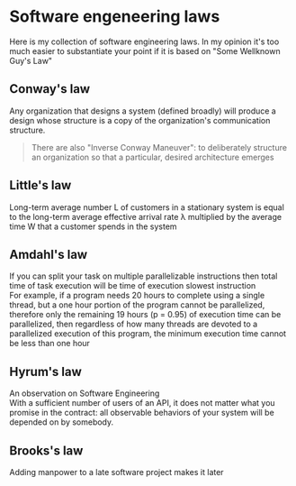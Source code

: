 # Software engeneering laws
Here is my collection of software engineering laws. In my opinion it's too much easier to substantiate your point if it is based on "Some Wellknown Guy's Law"

## Conway's law
Any organization that designs a system (defined broadly) will produce a design whose structure is a copy of the organization's communication structure.
> There are also "Inverse Conway Maneuver": to deliberately structure an organization so that a particular, desired architecture emerges
## Little's law
 Long-term average number L of customers in a stationary system is equal to the long-term average effective arrival rate λ multiplied by the average time W that a customer spends in the system
## Amdahl's law
If you can split your task on multiple parallelizable instructions then total time of task execution will be time of execution slowest instruction  
For example, if a program needs 20 hours to complete using a single thread, but a one hour portion of the program cannot be parallelized, therefore only the remaining 19 hours (p = 0.95) of execution time can be parallelized, then regardless of how many threads are devoted to a parallelized execution of this program, the minimum execution time cannot be less than one hour

## Hyrum's law 
An observation on Software Engineering  
With a sufficient number of users of an API, it does not matter what you promise in the contract: all observable behaviors of your system will be depended on by somebody.

## Brooks's law
Adding manpower to a late software project makes it later

